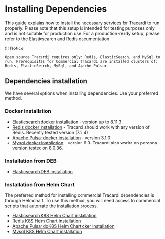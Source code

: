# Installing Dependencies

This guide explains how to install the necessary services for Tracardi to run properly. Please note that this setup is
intended for testing purposes only and is not suitable for production use. For a production-ready setup, please refer to
the Elasticsearch and Redis documentation.


!!! Notice

    Open source Tracardi requires only: Redis, ElasticSearch, and MySql to run. Prerequisites for Commercial Tracardi are installed clusters of: Redis, ElasticSearch, MySql, and Apache Pulsar.

## Dependencies installation

We have several options when installing dependencies. Use your preferred method.

### Docker installation

* [Elasticsearch docker installation](docker/elasticsearch.md) - version up to 8.11.3 
* [Redis docker installation](docker/redis.md) - Tracardi should work with any version of Redis. Recently tested version (7.2.4)
* [Apache Pulsar docker installation](docker/pulsar.md) - version 3.1.0
* [Mysql docker installation](docker/mysql.md) - version 8.3. Tracardi also works on percona version tested on 8.0.36.

### Installation from DEB

* [Elasticsearch DEB installation](deb/elasticsearch.md)

### Installation from Helm Chart

The preferred method for installing commercial Tracardi dependencies is through Helmchart. To use this method, you will
need access to commercial scripts that automate the installation process.

* [Elasticsearch K8S Helm Chart installation](helm/elasticsearch.md)
* [Redis K8S Helm Chart  installation](helm/redis.md)
* [Apache Pulsar doK8S Helm Chart cker installation](helm/pulsar.md)
* [Mysql K8S Helm Chart  installation](helm/mysql.md)